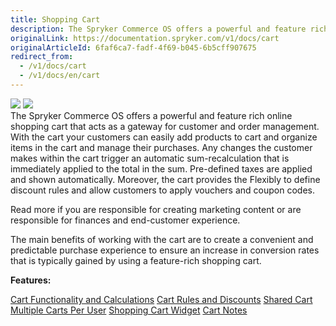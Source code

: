 ```yaml
---
title: Shopping Cart
description: The Spryker Commerce OS offers a powerful and feature rich online shopping cart that acts as a gateway for customer and order management.
originalLink: https://documentation.spryker.com/v1/docs/cart
originalArticleId: 6faf6ca7-fadf-4f69-b045-6b5cff907675
redirect_from:
  - /v1/docs/cart
  - /v1/docs/en/cart
---
```


<div class='feature-text'>
    <div class='feature-images'>
    <img class="light-mode" src="https://spryker.s3.eu-central-1.amazonaws.com/docs/Document+360/Capabilities+icons/light/cart.svg"/>
    <img class="dark-mode" src="https://spryker.s3.eu-central-1.amazonaws.com/docs/Document+360/Capabilities+icons/dark/cart.svg"/>
    </div>
    <div class="feature-text-wrap">
The Spryker Commerce OS offers a powerful and feature rich online shopping cart that acts as a gateway for customer and order management. With the cart your customers can easily add products to cart and organize items in the cart and manage their purchases. Any changes the customer makes within the cart trigger an automatic sum-recalculation that is immediately applied to the total in the sum. Pre-defined taxes are applied and shown automatically. Moreover, the cart provides the Flexibly to define discount rules and allow customers to apply vouchers and coupon codes.

Read more if you are responsible for creating marketing content or are responsible for finances and end-customer experience.

The main benefits of working with the cart are to create a convenient and predictable purchase experience to ensure an increase in conversion rates that is typically gained by using a feature-rich shopping cart.
</div>
</div>

**Features:**
<div>
<a class="feature-link" href="https://documentation.spryker.com/v1/docs/cart-functionality-calculations">Cart Functionality and Calculations</a>   
<a class="feature-link" href="https://documentation.spryker.com/v1/docs/cart-rules-discounts">Cart Rules and Discounts</a>   
<a class="feature-link" href="https://documentation.spryker.com/v1/docs/shared-cart">Shared Cart</a>   
<a class="feature-link" href="https://documentation.spryker.com/v1/docs/multiple-cart-per-user">Multiple Carts Per User</a>   
    <a class="feature-link" href="https://documentation.spryker.com/v1/docs/cart-widget">Shopping Cart Widget</a>  
    <a class="feature-link" href="https://documentation.spryker.com/v1/docs/cart-notes">Cart Notes</a>  
    </div>
